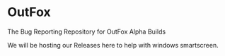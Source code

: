 # OutFox
The Bug Reporting Repository for OutFox Alpha Builds

We will be hosting our Releases here to help with windows smartscreen.
